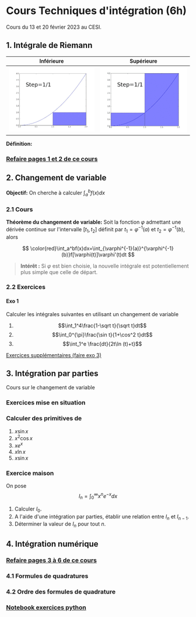 # Cours Techniques d'intégration (6h)

Cours du 13 et 20 février 2023 au CESI.

## 1. Intégrale de Riemann
Inférieure             | Supérieure
:-------------------------:|:-------------------------:
![](https://raw.githubusercontent.com/antoineperrot/cesi-maths/main/ets/data/Riemann_Integration_and_Darboux_Lower_Sums.gif)  |  ![](https://raw.githubusercontent.com/antoineperrot/cesi-maths/main/ets/data/Riemann_Integration_and_Darboux_Upper_Sums.gif)

__Définition:__

### [Refaire pages 1 et 2 de ce cours](https://github.com/antoineperrot/cesi-maths/blob/main/notes%20de%20cours/methodes_numeriques.pdf)




## 2. Changement de variable

__Objectif:__ On cherche à calculer 
$\int_a^bf(x)dx$

### 2.1 Cours
__Théorème du changement de variable:__
Soit la fonction $\varphi$ admettant une dérivée continue sur l'intervalle $[t_1, t_2]$ définit par $t_1 = \varphi^{-1}(a)$ et $t_2 = \varphi^{-1}(b)$, alors

$$
\color{red}\int_a^bf(x)dx=\int_{\varphi^{-1}(a)}^{\varphi^{-1}(b)}f[\varphi(t)]\varphi'(t)dt
$$

> __Intérêt :__ Si $\varphi$ est bien choisie, la nouvelle intégrale est  potentiellement plus simple que celle de départ.

### 2.2 Exercices

#### Exo 1

Calculer les intégrales suivantes en utilisant un changement de variable

1. $$\int_1^4\frac{1-\sqrt t}{\sqrt t}dt$$
1. $$\int_0^{\pi}\frac{\sin t}{1+\cos^2 t}dt$$
1. $$\int_1^e \frac{dt}{2t\ln (t)+t}$$

[Exercices supplémentaires (faire exo 3)](https://www.i2m.univ-amu.fr/perso/clothilde.melot/_media/enseignement:correction_complete_integration.pdf)
## 3. Intégration par parties

Cours sur le changement de variable

### Exercices mise en situation

### Calculer des primitives de
1. $x \sin x$
1. $x^2 \cos x$
1. $x e^x$
1. $x \ln x$
1. $x \sin x$

### Exercice maison
On pose 
$$
I_n = \int_0^\infty x^n e^{-x} dx
$$

1. Calculer $I_0$.
1. A l'aide d'une intégration par parties, établir une relation entre $I_n$ et $I_{n-1}$.
1. Déterminer la valeur de $I_n$ pour tout $n$. 


## 4. Intégration numérique
### [Refaire pages 3 à 6 de ce cours](https://github.com/antoineperrot/cesi-maths/blob/main/notes%20de%20cours/methodes_numeriques.pdf)
### 4.1 Formules de quadratures
### 4.2 Ordre des formules de quadrature

### [Notebook exercices python](https://github.com/antoineperrot/cesi-maths/blob/main/notebooks/3.%20integration_numerique.ipynb)



